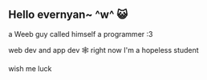 ## Hello evernyan~ ^w^ 😺

a Weeb guy called himself a programmer :3

web dev and app dev 🕸️
right now I'm a hopeless student

wish me luck
